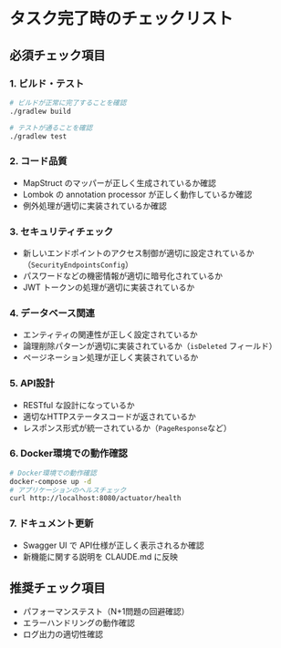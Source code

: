 # タスク完了時のチェックリスト

## 必須チェック項目

### 1. ビルド・テスト
```bash
# ビルドが正常に完了することを確認
./gradlew build

# テストが通ることを確認
./gradlew test
```

### 2. コード品質
- MapStruct のマッパーが正しく生成されているか確認
- Lombok の annotation processor が正しく動作しているか確認
- 例外処理が適切に実装されているか確認

### 3. セキュリティチェック
- 新しいエンドポイントのアクセス制御が適切に設定されているか（`SecurityEndpointsConfig`）
- パスワードなどの機密情報が適切に暗号化されているか
- JWT トークンの処理が適切に実装されているか

### 4. データベース関連
- エンティティの関連性が正しく設定されているか
- 論理削除パターンが適切に実装されているか（`isDeleted` フィールド）
- ページネーション処理が正しく実装されているか

### 5. API設計
- RESTful な設計になっているか
- 適切なHTTPステータスコードが返されているか
- レスポンス形式が統一されているか（`PageResponse`など）

### 6. Docker環境での動作確認
```bash
# Docker環境での動作確認
docker-compose up -d
# アプリケーションのヘルスチェック
curl http://localhost:8080/actuator/health
```

### 7. ドキュメント更新
- Swagger UI で API仕様が正しく表示されるか確認
- 新機能に関する説明を CLAUDE.md に反映

## 推奨チェック項目
- パフォーマンステスト（N+1問題の回避確認）
- エラーハンドリングの動作確認
- ログ出力の適切性確認